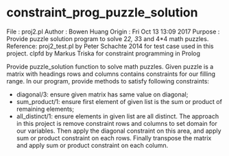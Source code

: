 # constraint_prog_puzzle_solution
  File     : proj2.pl
  Author   : Bowen Huang
  Origin   : Fri Oct 13 13:09 2017
  Purpose  : Provide puzzle solution program to solve 2*2, 3*3 and 4*4
             math puzzles.
  Reference: proj2_test.pl by Peter Schachte 2014 for test case used
             in this project.
             clpfd by Markus Triska for constraint programming in Prolog

  Provide puzzle_solution function to solve math puzzles. Given puzzle
  is a matrix with headings rows and columns contains constraints for
  our filling range. In our program, provide methods to satisfy following
  constraints:
  * diagonal/3:      ensure given matrix has same value on diagonal;
  * sum_product/1:   ensure first element of given list is the sum or
                     product of remaining elements;
  * all_distinct/1:  ensure elements in given list are all distinct.
  The approach in this project is remove constraint rows and columns to
  set domain for our variables. Then apply the diagonal constraint on
  this area, and apply sum or product constraint on each rows. Finally
  transpose the matrix and apply sum or product constraint on each column.
